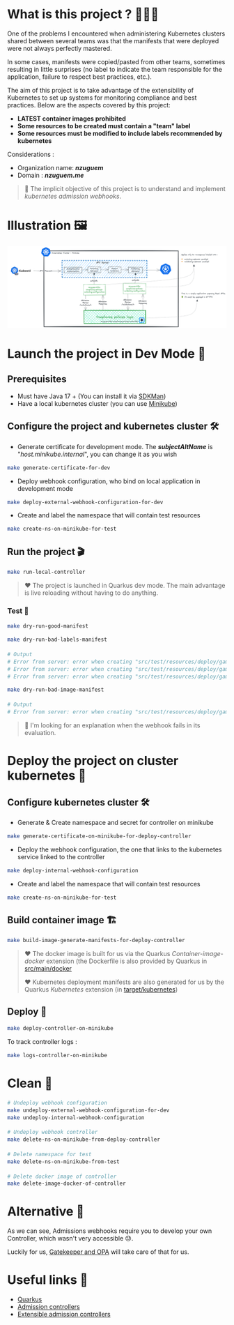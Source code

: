 # What is this project ? 🤷🏽‍♂️
One of the problems I encountered when administering Kubernetes clusters shared between several teams was that the manifests that were deployed were not always perfectly mastered.

In some cases, manifests were copied/pasted from other teams, sometimes resulting in little surprises (no label to indicate the team responsible for the application, failure to respect best practices, etc.).

The aim of this project is to take advantage of the extensibility of Kubernetes to set up systems for monitoring compliance and best practices.
Below are the aspects covered by this project: 
- **LATEST container images prohibited**
- **Some resources to be created must contain a "team" label**
- **Some resources must be modified to include labels recommended by kubernetes**

Considerations :
- Organization name: **_nzuguem_**
- Domain : **_nzuguem.me_**
> 🎯 The implicit objective of this project is to understand and implement _kubernetes admission webhooks_.
# Illustration 🖼️
![](docs/images/webhook-admission-controller-illustration.png)

# Launch the project in Dev Mode 🚀

## Prerequisites
- Must have Java 17 + (You can install it via [SDKMan][sdkman-doc])
- Have a local kubernetes cluster (you can use [Minikube][minikube-install])

## Configure the project and kubernetes cluster 🛠️
- Generate certificate for development mode. The **_subjectAltName_** is "_host.minikube.internal_", you can change it as you wish
```bash
make generate-certificate-for-dev
```

- Deploy webhook configuration, who bind on local application in development mode
```bash
make deploy-external-webhook-configuration-for-dev
```

- Create and label the namespace that will contain test resources
```bash
make create-ns-on-minikube-for-test
```

## Run the project 🎬
```bash
make run-local-controller
```
> ❤️ The project is launched in Quarkus dev mode. The main advantage is live reloading without having to do anything.

### Test 🧪
```bash
make dry-run-good-manifest
```

```bash
make dry-run-bad-labels-manifest

# Output
# Error from server: error when creating "src/test/resources/deploy/game-2048-bad-labels.yml": admission webhook "labels-policy.nzuguem.me" denied the request without explanation
# Error from server: error when creating "src/test/resources/deploy/game-2048-bad-labels.yml": admission webhook "labels-policy.nzuguem.me" denied the request without explanation
# Error from server: error when creating "src/test/resources/deploy/game-2048-bad-labels.yml": admission webhook "labels-policy.nzuguem.me" denied the request without explanation
```

```bash
make dry-run-bad-image-manifest

# Output
# Error from server: error when creating "src/test/resources/deploy/game-2048-bad-image.yml": admission webhook "image-policy.nzuguem.me" denied the request without explanation
```

> 🚧 I'm looking for an explanation when the webhook fails in its evaluation.

# Deploy the project on cluster kubernetes 🛫

## Configure kubernetes cluster 🛠️
- Generate & Create namespace  and secret for controller on minikube
```bash
make generate-certificate-on-minikube-for-deploy-controller
```

- Deploy the webhook configuration, the one that links to the kubernetes service linked to the controller
```bash
make deploy-internal-webhook-configuration
```
- Create and label the namespace that will contain test resources
```bash
make create-ns-on-minikube-for-test
```
## Build container image 🏗️
```bash
make build-image-generate-manifests-for-deploy-controller
```

> ❤️ The docker image is built for us via the Quarkus _Container-image-docker_ extension (the Dockerfile is also provided by Quarkus in [src/main/docker](src/main/docker)
>
> ❤️ Kubernetes deployment manifests are also generated for us by the Quarkus _Kubernetes_ extension (in [target/kubernetes](target/kubernetes))

## Deploy 🚀
```bash
make deploy-controller-on-minikube
```

To track controller logs :
```bash
make logs-controller-on-minikube
```

# Clean 🧹
```bash
# Undeploy webhook configuration
make undeploy-external-webhook-configuration-for-dev
make undeploy-internal-webhook-configuration

# Undeploy webhook controller
make delete-ns-on-minikube-from-deploy-controller

# Delete namespace for test
make delete-ns-on-minikube-from-test

# Delete docker image of controller
make delete-image-docker-of-controller
```
# Alternative 🙂
As we can see, Admissions webhooks require you to develop your own Controller, which wasn't very accessible 😓.

Luckily for us, [Gatekeeper and OPA][gatekeeper-opa-doc] will take care of that for us.
# Useful links 🔗
- [Quarkus][quarkus-doc]
- [Admission controllers][admission-controllers-doc]
- [Extensible admission controllers][extensible-admission-controllers-doc]

<!-- Links -->
[quarkus-doc]: https://quarkus.io/
[extensible-admission-controllers-doc]: https://kubernetes.io/docs/reference/access-authn-authz/extensible-admission-controllers/
[admission-controllers-doc]: https://kubernetes.io/docs/reference/access-authn-authz/extensible-admission-controllers/
[sdkman-doc]: https://sdkman.io/
[minikube-install]: https://minikube.sigs.k8s.io/docs/start/
[gatekeeper-opa-doc]: https://open-policy-agent.github.io/gatekeeper/website/docs/


